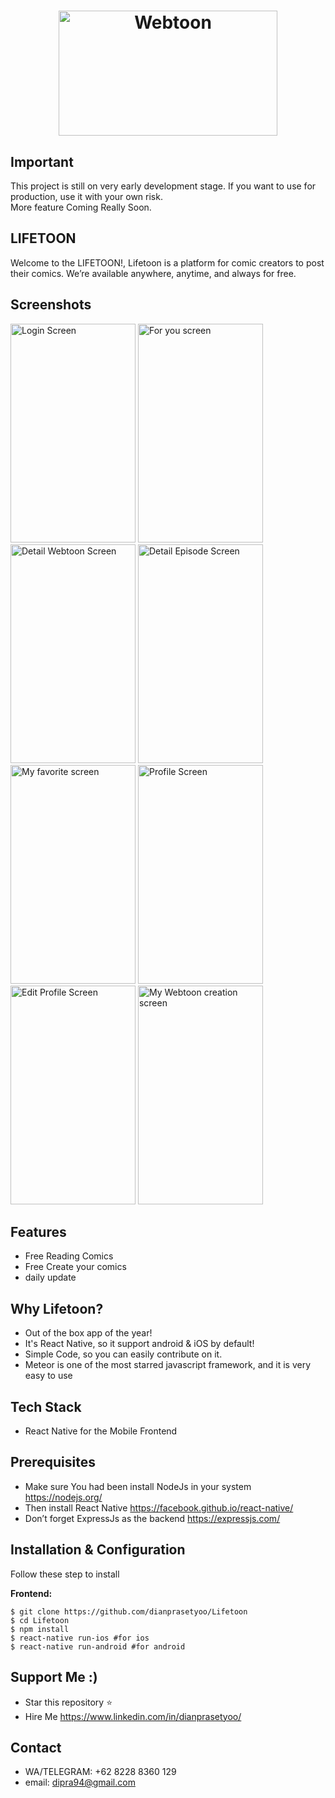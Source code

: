 <h1 align="center">
   <img src="https://i.ibb.co/mykNvDT/Lifetoon-git.jpg" width="350" height="200" alt="Webtoon"/>
</h1>

## Important
This project is still on very early development stage. If you want to use for production, use it with your own risk.
<br>More feature Coming Really Soon.

## LIFETOON
Welcome to the LIFETOON!,
Lifetoon is a platform for comic creators to post their comics. We’re available anywhere, anytime, and always for free.


## Screenshots

<p float="left">
  <img src="https://i.ibb.co/JCgKBPZ/Screenshot-2019-11-13-23-58-11-504-com-lifetoon.png" width="200" height="350" alt="Login Screen"/>

  <img src="https://i.ibb.co/RYH2vQP/Screenshot-2019-11-13-23-56-04-387-com-lifetoon.png" width="200" height="350" alt="For you screen"/>

  <img src="https://i.ibb.co/TPMGR1G/Screenshot-2019-11-13-23-56-27-553-com-lifetoon.png" width="200" height="350" alt="Detail Webtoon Screen"/>

  <img src="https://i.ibb.co/b2mvsHm/Screenshot-2019-11-13-23-56-54-503-com-lifetoon.png" width="200" height="350" alt="Detail Episode Screen"/>

  <img src="https://i.ibb.co/8b4v95d/Screenshot-2019-11-13-23-57-08-090-com-lifetoon.png" width="200" height="350" alt="My favorite screen"/>

  <img src="https://i.ibb.co/zF9FWgW/Screenshot-2019-11-13-23-57-26-556-com-lifetoon.png" width="200" height="350" alt="Profile Screen"/>

  <img src="https://i.ibb.co/cXk7bXW/Screenshot-2019-11-13-23-57-41-297-com-lifetoon.png" width="200" height="350" alt="Edit Profile Screen"/>

  <img src="https://i.ibb.co/yqVxqC3/Screenshot-2019-11-13-23-58-02-518-com-lifetoon.png" width="200" height="350" alt="My Webtoon creation screen"/>

  
</p>


## Features
* Free Reading Comics
* Free Create your comics
* daily update

## Why Lifetoon?
* Out of the box app of the year!
* It's React Native, so it support android & iOS by default!
* Simple Code, so you can easily contribute on it.
* Meteor is one of the most starred javascript framework, and it is very easy to use

## Tech Stack
* React Native for the Mobile Frontend

## Prerequisites
* Make sure You had been install NodeJs in your system https://nodejs.org/
* Then install React Native https://facebook.github.io/react-native/
* Don’t forget ExpressJs as the backend https://expressjs.com/

## Installation & Configuration
Follow these step to install

**Frontend:**
```
$ git clone https://github.com/dianprasetyoo/Lifetoon
$ cd Lifetoon
$ npm install
$ react-native run-ios #for ios
$ react-native run-android #for android
```

## Support Me :)
* Star this repository :star:
* Hire Me https://www.linkedin.com/in/dianprasetyoo/

## Contact 
* WA/TELEGRAM: +62 8228 8360 129
* email: dipra94@gmail.com
